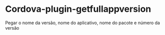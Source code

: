 # Cordova-plugin-getfullappversion
Pegar o nome da versão, nome do aplicativo, nome do pacote e número da versão
